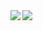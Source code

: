 <a href="https://github.com/anuraghazra/github-readme-stats">
  <img align="left" src="https://github-readme-stats.vercel.app/api?username=tai-hatake&count_private=true&show_icons=true" />
</a>
<a href="https://github.com/anuraghazra/github-readme-stats">
  <img align="left" src="https://github-readme-stats.vercel.app/api/top-langs/?username=tai-hatake" />
</a>
